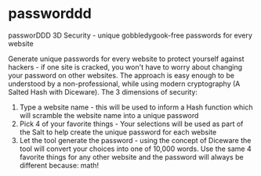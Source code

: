 # passworddd
passworDDD 3D Security - unique gobbledygook-free passwords for every website

Generate unique passwords for every website to protect yourself against hackers - if one site is cracked, you won't have to worry about changing your password on other websites. The approach is easy enough to be understood by a non-professional, while using modern cryptography (A Salted Hash with Diceware).  The 3 dimensions of security:

1) Type a website name - this will be used to inform a Hash function which will scramble the website name into a unique password
2) Pick 4 of your favorite things - Your selections will be used as part of the Salt to help create the unique password for each  website
3) Let the tool generate the password - using the concept of Diceware the tool will convert your choices into one of 10,000 words.  Use the same 4 favorite things for any other website and the password will always be different because: math!
